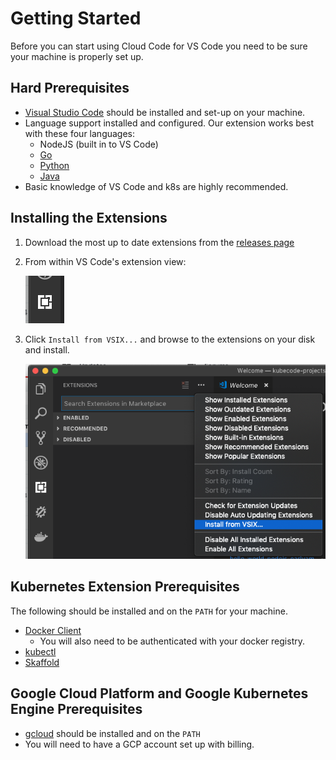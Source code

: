 # Getting Started

Before you can start using Cloud Code for VS Code you need to be sure your machine
is properly set up.

## Hard Prerequisites

* [Visual Studio Code](https://code.visualstudio.com/) should be installed and set-up on your machine.
* Language support installed and configured.  Our extension works best with these four languages:
    * NodeJS (built in to VS Code)
    * [Go](https://marketplace.visualstudio.com/items?itemName=ms-vscode.Go)
    * [Python](https://marketplace.visualstudio.com/items?itemName=ms-python.python)
    * [Java](https://marketplace.visualstudio.com/items?itemName=vscjava.vscode-java-debug)
* Basic knowledge of VS Code and k8s are highly recommended.


## Installing the Extensions
1. Download the most up to date extensions from the [releases page](https://github.com/GoogleCloudPlatform/vscode-extensions-docs/releases)

1. From within VS Code's extension view:

    ![Extension Viewlet](images/extensionView.png)

1. Click `Install from VSIX...` and browse to the extensions on your disk and install.

    ![Install from VSIX](images/installFromVSIX.png)

## Kubernetes Extension Prerequisites
The following should be installed and on the `PATH` for your machine.

* [Docker Client](https://docs.docker.com/install/)
    * You will also need to be authenticated with your docker registry.
* [kubectl](https://kubernetes.io/docs/tasks/tools/install-kubectl/)
* [Skaffold](https://github.com/GoogleContainerTools/skaffold#installation)

## Google Cloud Platform and Google Kubernetes Engine Prerequisites
* [gcloud](https://cloud.google.com/sdk/gcloud/) should be installed and on the `PATH`
* You will need to have a GCP account set up with billing.
